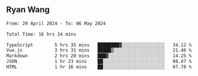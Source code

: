 ## Ryan Wang

<!--START_SECTION:waka-->

```txt
From: 29 April 2024 - To: 06 May 2024

Total Time: 16 hrs 24 mins

TypeScript        5 hrs 35 mins   ████████▓░░░░░░░░░░░░░░░░   34.12 %
Vue.js            3 hrs 31 mins   █████▒░░░░░░░░░░░░░░░░░░░   21.46 %
Markdown          2 hrs 20 mins   ███▓░░░░░░░░░░░░░░░░░░░░░   14.25 %
JSON              1 hr 23 mins    ██░░░░░░░░░░░░░░░░░░░░░░░   08.47 %
HTML              1 hr 16 mins    ██░░░░░░░░░░░░░░░░░░░░░░░   07.78 %
```

<!--END_SECTION:waka-->

